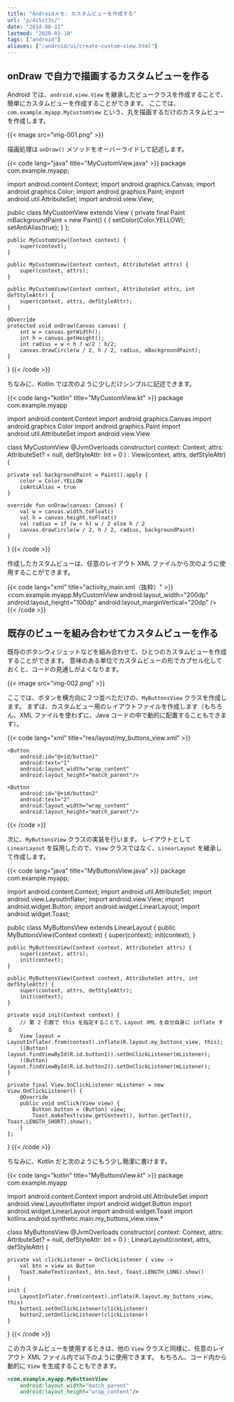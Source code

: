 ```yaml
---
title: "Androidメモ: カスタムビューを作成する"
url: "p/4c5st3s/"
date: "2014-08-11"
lastmod: "2020-03-10"
tags: ["android"]
aliases: ["/android/ui/create-custom-view.html"]
---
```


onDraw で自力で描画するカスタムビューを作る
----

Android では、`android.view.View` を継承したビュークラスを作成することで、簡単にカスタムビューを作成することができます。
ここでは、`com.example.myapp.MyCustomView` という、丸を描画するだけのカスタムビューを作成します。

{{< image src="img-001.png" >}}

描画処理は `onDraw()` メソッドをオーバーライドして記述します。

{{< code lang="java" title="MyCustomView.java" >}}
package com.example.myapp;

import android.content.Context;
import android.graphics.Canvas;
import android.graphics.Color;
import android.graphics.Paint;
import android.util.AttributeSet;
import android.view.View;

public class MyCustomView extends View {
    private final Paint mBackgroundPaint = new Paint() {
        {
            setColor(Color.YELLOW);
            setAntiAlias(true);
        }
    };

    public MyCustomView(Context context) {
        super(context);
    }

    public MyCustomView(Context context, AttributeSet attrs) {
        super(context, attrs);
    }

    public MyCustomView(Context context, AttributeSet attrs, int defStyleAttr) {
        super(context, attrs, defStyleAttr);
    }

    @Override
    protected void onDraw(Canvas canvas) {
        int w = canvas.getWidth();
        int h = canvas.getHeight();
        int radius = w < h ? w/2 : h/2;
        canvas.drawCircle(w / 2, h / 2, radius, mBackgroundPaint);
    }
}
{{< /code >}}

ちなみに、Kotlin では次のように少しだけシンプルに記述できます。

{{< code lang="kotlin" title="MyCustomView.kt" >}}
package com.example.myapp

import android.content.Context
import android.graphics.Canvas
import android.graphics.Color
import android.graphics.Paint
import android.util.AttributeSet
import android.view.View

class MyCustomView @JvmOverloads constructor(
    context: Context,
    attrs: AttributeSet? = null,
    defStyleAttr: Int = 0
) : View(context, attrs, defStyleAttr) {

    private val backgroundPaint = Paint().apply {
        color = Color.YELLOW
        isAntiAlias = true
    }

    override fun onDraw(canvas: Canvas) {
        val w = canvas.width.toFloat()
        val h = canvas.height.toFloat()
        val radius = if (w < h) w / 2 else h / 2
        canvas.drawCircle(w / 2, h / 2, radius, backgroundPaint)
    }
}
{{< /code >}}

作成したカスタムビューは、任意のレイアウト XML ファイルから次のように使用することができます。

{{< code lang="xml" title="activity_main.xml（抜粋）" >}}
<com.example.myapp.MyCustomView
    android:layout_width="200dp"
    android:layout_height="100dp"
    android:layout_marginVertical="20dp" />
{{< /code >}}


既存のビューを組み合わせてカスタムビューを作る
----

既存のボタンウィジェットなどを組み合わせて、ひとつのカスタムビューを作成することができます。
意味のある単位でカスタムビューの形でカプセル化しておくと、コードの見通しがよくなります。

{{< image src="img-002.png" >}}

ここでは、ボタンを横方向に２つ並べただけの、`MyButtonsView` クラスを作成します。
まずは、カスタムビュー用のレイアウトファイルを作成します（もちろん、XML ファイルを使わずに、Java コードの中で動的に配置することもできます）。

{{< code lang="xml" title="res/layout/my_buttons_view.xml" >}}
<?xml version="1.0" encoding="utf-8"?>
<LinearLayout xmlns:android="http://schemas.android.com/apk/res/android"
    android:layout_width="match_parent"
    android:layout_height="match_parent"
    android:orientation="horizontal">

    <Button
        android:id="@+id/button1"
        android:text="1"
        android:layout_width="wrap_content"
        android:layout_height="match_parent"/>

    <Button
        android:id="@+id/button2"
        android:text="2"
        android:layout_width="wrap_content"
        android:layout_height="match_parent"/>

</LinearLayout>
{{< /code >}}

次に、`MyButtonsView` クラスの実装を行います。
レイアウトとして `LinearLayout` を採用したので、`View` クラスではなく、`LinearLayout` を継承して作成します。

{{< code lang="java" title="MyButtonsView.java" >}}
package com.example.myapp;

import android.content.Context;
import android.util.AttributeSet;
import android.view.LayoutInflater;
import android.view.View;
import android.widget.Button;
import android.widget.LinearLayout;
import android.widget.Toast;

public class MyButtonsView extends LinearLayout {
    public MyButtonsView(Context context) {
        super(context);
        init(context);
    }

    public MyButtonsView(Context context, AttributeSet attrs) {
        super(context, attrs);
        init(context);
    }

    public MyButtonsView(Context context, AttributeSet attrs, int defStyleAttr) {
        super(context, attrs, defStyleAttr);
        init(context);
    }

    private void init(Context context) {
        // 第 2 引数で this を指定することで、Layout XML を自分自身に inflate する
        View layout = LayoutInflater.from(context).inflate(R.layout.my_buttons_view, this);
        ((Button) layout.findViewById(R.id.button1)).setOnClickListener(mListener);
        ((Button) layout.findViewById(R.id.button2)).setOnClickListener(mListener);
    }

    private final View.OnClickListener mListener = new View.OnClickListener() {
        @Override
        public void onClick(View view) {
            Button button = (Button) view;
            Toast.makeText(view.getContext(), button.getText(), Toast.LENGTH_SHORT).show();
        }
    };
}
{{< /code >}}

ちなみに、Kotlin だと次のようにもう少し簡潔に書けます。

{{< code lang="kotlin" title="MyButtonsView.kt" >}}
package com.example.myapp

import android.content.Context
import android.util.AttributeSet
import android.view.LayoutInflater
import android.widget.Button
import android.widget.LinearLayout
import android.widget.Toast
import kotlinx.android.synthetic.main.my_buttons_view.view.*

class MyButtonsView @JvmOverloads constructor(
    context: Context,
    attrs: AttributeSet? = null,
    defStyleAttr: Int = 0
) : LinearLayout(context, attrs, defStyleAttr) {

    private val clickListener = OnClickListener { view ->
        val btn = view as Button
        Toast.makeText(context, btn.text, Toast.LENGTH_LONG).show()
    }

    init {
        LayoutInflater.from(context).inflate(R.layout.my_buttons_view, this)
        button1.setOnClickListener(clickListener)
        button2.setOnClickListener(clickListener)
    }
}
{{< /code >}}

このカスタムビューを使用するときは、他の `View` クラスと同様に、任意のレイアウト XML ファイル内で以下のように使用できます。
もちろん、コード内から動的に `View` を生成することもできます。

```xml
<com.example.myapp.MyButtonsView
    android:layout_width="match_parent"
    android:layout_height="wrap_content"/>
```

